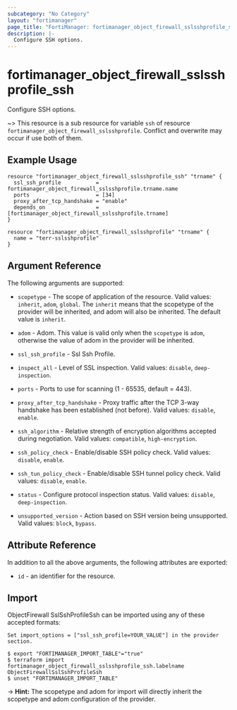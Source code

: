 ```yaml
---
subcategory: "No Category"
layout: "fortimanager"
page_title: "FortiManager: fortimanager_object_firewall_sslsshprofile_ssh"
description: |-
  Configure SSH options.
---
```


# fortimanager_object_firewall_sslsshprofile_ssh
Configure SSH options.

~> This resource is a sub resource for variable `ssh` of resource `fortimanager_object_firewall_sslsshprofile`. Conflict and overwrite may occur if use both of them.



## Example Usage

```hcl
resource "fortimanager_object_firewall_sslsshprofile_ssh" "trname" {
  ssl_ssh_profile           = fortimanager_object_firewall_sslsshprofile.trname.name
  ports                     = [34]
  proxy_after_tcp_handshake = "enable"
  depends_on                = [fortimanager_object_firewall_sslsshprofile.trname]
}

resource "fortimanager_object_firewall_sslsshprofile" "trname" {
  name = "terr-sslsshprofile"
}
```

## Argument Reference


The following arguments are supported:

* `scopetype` - The scope of application of the resource. Valid values: `inherit`, `adom`, `global`. The `inherit` means that the scopetype of the provider will be inherited, and adom will also be inherited. The default value is `inherit`.
* `adom` - Adom. This value is valid only when the `scopetype` is `adom`, otherwise the value of adom in the provider will be inherited.
* `ssl_ssh_profile` - Ssl Ssh Profile.

* `inspect_all` - Level of SSL inspection. Valid values: `disable`, `deep-inspection`.

* `ports` - Ports to use for scanning (1 - 65535, default = 443).
* `proxy_after_tcp_handshake` - Proxy traffic after the TCP 3-way handshake has been established (not before). Valid values: `disable`, `enable`.

* `ssh_algorithm` - Relative strength of encryption algorithms accepted during negotiation. Valid values: `compatible`, `high-encryption`.

* `ssh_policy_check` - Enable/disable SSH policy check. Valid values: `disable`, `enable`.

* `ssh_tun_policy_check` - Enable/disable SSH tunnel policy check. Valid values: `disable`, `enable`.

* `status` - Configure protocol inspection status. Valid values: `disable`, `deep-inspection`.

* `unsupported_version` - Action based on SSH version being unsupported. Valid values: `block`, `bypass`.



## Attribute Reference

In addition to all the above arguments, the following attributes are exported:
* `id` - an identifier for the resource.

## Import

ObjectFirewall SslSshProfileSsh can be imported using any of these accepted formats:
```
Set import_options = ["ssl_ssh_profile=YOUR_VALUE"] in the provider section.

$ export "FORTIMANAGER_IMPORT_TABLE"="true"
$ terraform import fortimanager_object_firewall_sslsshprofile_ssh.labelname ObjectFirewallSslSshProfileSsh
$ unset "FORTIMANAGER_IMPORT_TABLE"
```
-> **Hint:** The scopetype and adom for import will directly inherit the scopetype and adom configuration of the provider.
